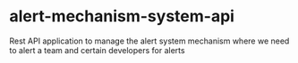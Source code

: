 # alert-mechanism-system-api
Rest API application to manage the alert system mechanism where we need to alert a team and certain developers for alerts
